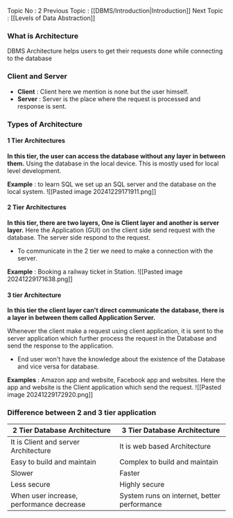 Topic No : 2
Previous Topic : [[DBMS/Introduction|Introduction]]
Next Topic : [[Levels of Data Abstraction]]

### What is Architecture
DBMS Architecture helps users to get their requests done while connecting to the database

### Client and Server

- **Client** : Client here we mention is none but the user himself.
- **Server** : Server is the place where the request is processed and response is sent.

### Types of Architecture

#### 1 Tier Architectures

**In this tier, the user can access the database without any layer in between them.** Using the database in the local device. This is mostly used for local level development.

**Example** : to learn SQL we set up an SQL server and the database on the local system.
![[Pasted image 20241229171911.png]]
#### 2 Tier Architectures

**In this tier, there are two layers, One is Client layer and another is server layer.** 
Here the Application (GUI) on the client side send request with the database. The server side respond to the request.

- To communicate in the 2 tier we need to make a connection with the server.

**Example** : Booking a railway ticket in Station.
![[Pasted image 20241229171638.png]]

#### 3 tier Architecture

**In this tier the client layer can't direct communicate the database, there is a layer in between them called Application Server.** 

Whenever the client make a request using client application, it is sent to the server application which further process the request in the Database and send the response to the application.

- End user won't have the knowledge about the existence of the Database and vice versa for database.

**Examples** : Amazon app and website, Facebook app and websites.
Here the app and website is the Client application which send the request.
![[Pasted image 20241229172920.png]]

### Difference between 2 and 3 tier application

| 2 Tier Database Architecture             | 3 Tier Database Architecture                |
| ---------------------------------------- | ------------------------------------------- |
| It is Client and server Architecture     | It is web based Architecture                |
| Easy to build and maintain               | Complex to build and maintain               |
| Slower                                   | Faster                                      |
| Less secure                              | Highly secure                               |
| When user increase, performance decrease | System runs on internet, better performance |

